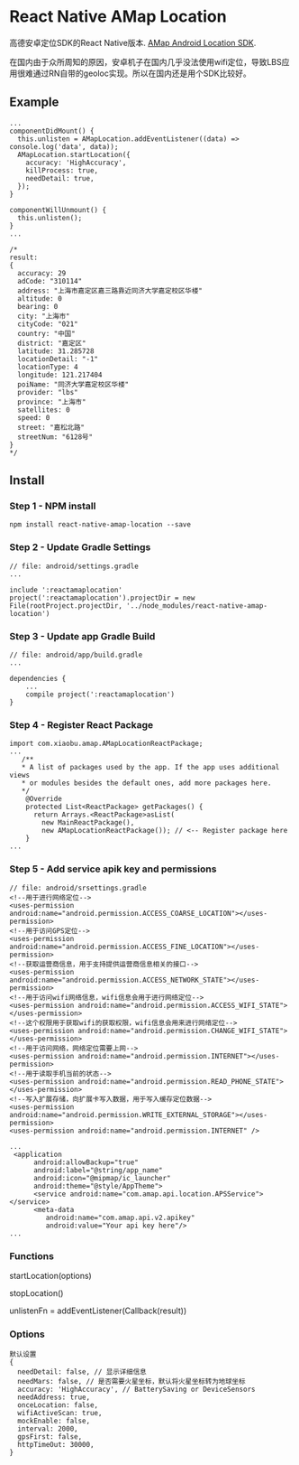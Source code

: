 # React Native AMap Location
高德安卓定位SDK的React Native版本. [AMap Android Location SDK](http://lbs.amap.com/api/android-location-sdk/).

在国内由于众所周知的原因，安卓机子在国内几乎没法使用wifi定位，导致LBS应用很难通过RN自带的geoloc实现。所以在国内还是用个SDK比较好。


## Example
```
...
componentDidMount() {
  this.unlisten = AMapLocation.addEventListener((data) => console.log('data', data));
  AMapLocation.startLocation({
    accuracy: 'HighAccuracy',
    killProcess: true,
    needDetail: true,
  });
}

componentWillUnmount() {
  this.unlisten();
}
...

/*
result:
{
  accuracy: 29
  adCode: "310114"
  address: "上海市嘉定区嘉三路靠近同济大学嘉定校区华楼"
  altitude: 0
  bearing: 0
  city: "上海市"
  cityCode: "021"
  country: "中国"
  district: "嘉定区"
  latitude: 31.285728
  locationDetail: "-1"
  locationType: 4
  longitude: 121.217404
  poiName: "同济大学嘉定校区华楼"
  provider: "lbs"
  province: "上海市"
  satellites: 0
  speed: 0
  street: "嘉松北路"
  streetNum: "6128号"
}
*/
```

## Install

### Step 1 - NPM install

```
npm install react-native-amap-location --save
```

### Step 2 - Update Gradle Settings

```
// file: android/settings.gradle
...

include ':reactamaplocation'
project(':reactamaplocation').projectDir = new File(rootProject.projectDir, '../node_modules/react-native-amap-location')
```

### Step 3 - Update app Gradle Build

```
// file: android/app/build.gradle
...

dependencies {
    ...
    compile project(':reactamaplocation')
}
```

### Step 4 - Register React Package

```
import com.xiaobu.amap.AMapLocationReactPackage;
...
   /**
   * A list of packages used by the app. If the app uses additional views
   * or modules besides the default ones, add more packages here.
   */
    @Override
    protected List<ReactPackage> getPackages() {
      return Arrays.<ReactPackage>asList(
        new MainReactPackage(),
        new AMapLocationReactPackage()); // <-- Register package here
    }
...
```

### Step 5 - Add service apik key and permissions
```
// file: android/srsettings.gradle
<!--用于进行网络定位-->
<uses-permission android:name="android.permission.ACCESS_COARSE_LOCATION"></uses-permission>
<!--用于访问GPS定位-->
<uses-permission android:name="android.permission.ACCESS_FINE_LOCATION"></uses-permission>
<!--获取运营商信息，用于支持提供运营商信息相关的接口-->
<uses-permission android:name="android.permission.ACCESS_NETWORK_STATE"></uses-permission>
<!--用于访问wifi网络信息，wifi信息会用于进行网络定位-->
<uses-permission android:name="android.permission.ACCESS_WIFI_STATE"></uses-permission>
<!--这个权限用于获取wifi的获取权限，wifi信息会用来进行网络定位-->
<uses-permission android:name="android.permission.CHANGE_WIFI_STATE"></uses-permission>
<!--用于访问网络，网络定位需要上网-->
<uses-permission android:name="android.permission.INTERNET"></uses-permission>
<!--用于读取手机当前的状态-->
<uses-permission android:name="android.permission.READ_PHONE_STATE"></uses-permission>
<!--写入扩展存储，向扩展卡写入数据，用于写入缓存定位数据-->
<uses-permission android:name="android.permission.WRITE_EXTERNAL_STORAGE"></uses-permission>
<uses-permission android:name="android.permission.INTERNET" />

...
 <application
      android:allowBackup="true"
      android:label="@string/app_name"
      android:icon="@mipmap/ic_launcher"
      android:theme="@style/AppTheme">
      <service android:name="com.amap.api.location.APSService"></service>
      <meta-data
         android:name="com.amap.api.v2.apikey"
         android:value="Your api key here"/>
...
```


### Functions
startLocation(options)

stopLocation()

unlistenFn = addEventListener(Callback(result))

### Options
```
默认设置
{
  needDetail: false, // 显示详细信息
  needMars: false, // 是否需要火星坐标，默认将火星坐标转为地球坐标
  accuracy: 'HighAccuracy', // BatterySaving or DeviceSensors
  needAddress: true,
  onceLocation: false,
  wifiActiveScan: true,
  mockEnable: false,
  interval: 2000,
  gpsFirst: false,
  httpTimeOut: 30000,
}
```
